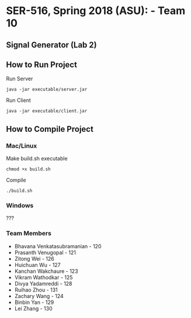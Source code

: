 # SER-516, Spring 2018 (ASU): - Team 10

## Signal Generator (Lab 2)

## How to Run Project

Run Server

    java -jar executable/server.jar
 
Run Client

    java -jar executable/client.jar

## How to Compile Project

### Mac/Linux

Make build.sh executable

    chmod +x build.sh

Compile

    ./build.sh
    
### Windows

 ???

### Team Members

* Bhavana Venkatasubramanian - 120
* Prasanth Venugopal - 121
* Zitong Wei - 126
* Huichuan Wu - 127
* Kanchan Wakchaure - 123
* Vikram Wathodkar - 125
* Divya Yadamreddi - 128
* Ruihao Zhou - 131
* Zachary Wang - 124
* Binbin Yan - 129
* Lei Zhang - 130
